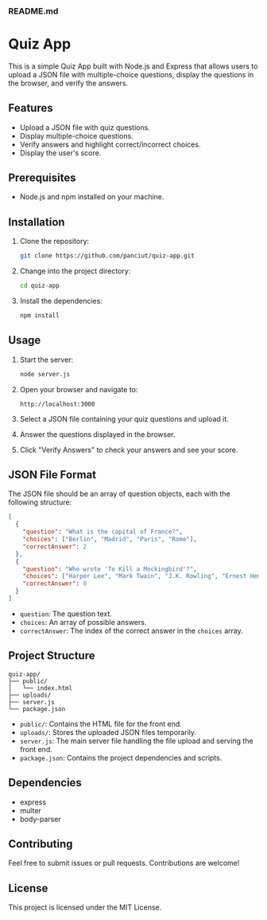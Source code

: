 ### README.md

# Quiz App

This is a simple Quiz App built with Node.js and Express that allows users to upload a JSON file with multiple-choice questions, display the questions in the browser, and verify the answers.

## Features

- Upload a JSON file with quiz questions.
- Display multiple-choice questions.
- Verify answers and highlight correct/incorrect choices.
- Display the user's score.

## Prerequisites

- Node.js and npm installed on your machine.

## Installation

1. Clone the repository:

   ```bash
   git clone https://github.com/panciut/quiz-app.git
   ```

2. Change into the project directory:

   ```bash
   cd quiz-app
   ```

3. Install the dependencies:

   ```bash
   npm install
   ```

## Usage

1. Start the server:

   ```bash
   node server.js
   ```

2. Open your browser and navigate to:

   ```
   http://localhost:3000
   ```

3. Select a JSON file containing your quiz questions and upload it.

4. Answer the questions displayed in the browser.

5. Click "Verify Answers" to check your answers and see your score.

## JSON File Format

The JSON file should be an array of question objects, each with the following structure:

```json
[
  {
    "question": "What is the capital of France?",
    "choices": ["Berlin", "Madrid", "Paris", "Rome"],
    "correctAnswer": 2
  },
  {
    "question": "Who wrote 'To Kill a Mockingbird'?",
    "choices": ["Harper Lee", "Mark Twain", "J.K. Rowling", "Ernest Hemingway"],
    "correctAnswer": 0
  }
]
```

- `question`: The question text.
- `choices`: An array of possible answers.
- `correctAnswer`: The index of the correct answer in the `choices` array.

## Project Structure

```
quiz-app/
├── public/
│   └── index.html
├── uploads/
├── server.js
└── package.json
```

- `public/`: Contains the HTML file for the front end.
- `uploads/`: Stores the uploaded JSON files temporarily.
- `server.js`: The main server file handling the file upload and serving the front end.
- `package.json`: Contains the project dependencies and scripts.

## Dependencies

- express
- multer
- body-parser

## Contributing

Feel free to submit issues or pull requests. Contributions are welcome!

## License

This project is licensed under the MIT License.

```




